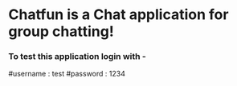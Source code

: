 # Chatfun is a Chat application for group chatting!



### To test this application login with - 
#username : test
#password : 1234




